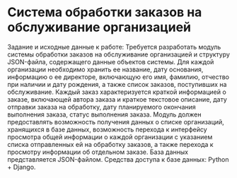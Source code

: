 Система обработки заказов на обслуживание организацией
======
Задание и исходные данные к работе:
Требуется разработать модуль системы обработки заказов на обслуживание организацией и структуру JSON-файла, содержащего данные объектов системы. Для каждой организации необходимо хранить ее название, дату основания, информацию о ее директоре, включающую его имя, фамилию, отчество при наличии и дату рождения, а также список заказов, поступивших на обслуживание. Каждый заказ характеризуется краткой информацией о заказе, включающей автора заказа и краткое текстовое описание, дату отправки заказа на обработку, дату планируемого окончания выполнения заказа, статус выполнения заказа. Модуль должен предоставлять возможность получения данных о списке организаций, хранящихся в базе данных, возможность перехода к интерфейсу просмотра общей информации о каждой организации с указанием списка отправленных ей на обработку заказов, а также перехода к просмотру информации об отдельном заказе. База данных представляется JSON-файлом. Средства доступа к базе данных: Python + Django.
